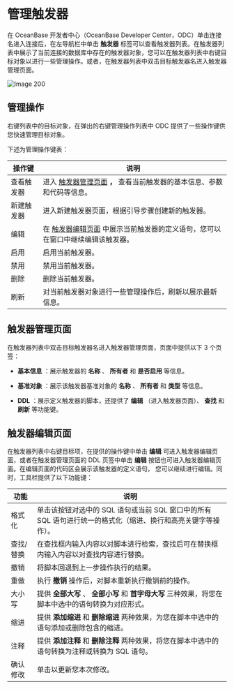 管理触发器 
==========================

在 OceanBase 开发者中心（OceanBase Developer Center，ODC）单击连接名进入连接后，在左导航栏中单击 **触发器** 标签可以查看触发器列表。在触发器列表中展示了当前连接的数据库中存在的触发器对象，您可以在触发器列表中右键目标对象以进行一些管理操作。或者，在触发器列表中双击目标触发器名进入触发器管理页面。

![Image 200](https://help-static-aliyun-doc.aliyuncs.com/assets/img/zh-CN/3065373161/p241385.png)

管理操作 
-------------------------

右键列表中的目标对象，在弹出的右键管理操作列表中 ODC 提供了一些操作键供您快速管理目标对象。

下述为管理操作键表：


|  操作键  |                                        说明                                        |
|-------|----------------------------------------------------------------------------------|
| 查看触发器 | 进入 [触发器管理页面](#触发器管理页面) **，** 查看当前触发器的基本信息、参数和代码等信息。  |
| 新建触发器 | 进入新建触发器页面，根据引导步骤创建新的触发器。                                                         |
| 编辑    | 在 [触发器编辑页面](#触发器编辑页面) 中展示当前触发器的定义语句，您可以在窗口中继续编辑该触发器。 |
| 启用    | 启用当前触发器。                                                                         |
| 禁用    | 禁用当前触发器。                                                                         |
| 删除    | 删除当前触发器。                                                                         |
| 刷新    | 对当前触发器对象进行一些管理操作后，刷新以展示最新信息。                                                     |



触发器管理页面 
----------------------------

在触发器列表中双击目标触发器名进入触发器管理页面，页面中提供以下 3 个页签：

* **基本信息** ：展示触发器的 **名称** 、 **所有者** 和 **是否启用** 等信息。

* **基准对象** ：展示该触发器基准对象的 **名称** 、 **所有者** 和 **类型** 等信息。

* **DDL** ：展示定义触发器的脚本，还提供了 **编辑** （进入触发器页面）、 **查找** 和 **刷新** 等功能键。

  




触发器编辑页面 
----------------------------

在触发器列表中右键目标项，在提供的操作键中单击 **编辑** 可进入触发器编辑页面，或者在触发器管理页面的 DDL 页签中单击 **编辑** 按钮也可进入触发器编辑页面。在编辑页面的代码区会展示该触发器的定义语句， 您可以继续进行编辑。同时，工具栏提供了以下功能键：


|  功能   |                               说明                               |
|-------|----------------------------------------------------------------|
| 格式化   | 单击该按钮对选中的 SQL 语句或当前 SQL 窗口中的所有 SQL 语句进行统一的格式化（缩进、换行和高亮关键字等操作）。 |
| 查找/替换 | 在查找框内输入内容以对脚本进行检索，查找后可在替换框内输入内容以对查找内容进行替换。                     |
| 撤销    | 将脚本回退到上一步操作执行的结果。                                              |
| 重做    | 执行 **撤销**  操作后，对脚本重新执行撤销前的操作。                                  |
| 大小写   | 提供 **全部大写** 、 **全部小写**  和 **首字母大写**  三种效果，将您在脚本中选中的语句转换为对应形式。  |
| 缩进    | 提供 **添加缩进**  和 **删除缩进**  两种效果，为您在脚本中选中的语句添加或删除包含的缩进。           |
| 注释    | 提供 **添加注释**  和 **删除注释**  两种效果，将您在脚本中选中的语句转换为注释或转换为 SQL 语句。     |
| 确认修改  | 单击以更新您本次修改。                                                    |


